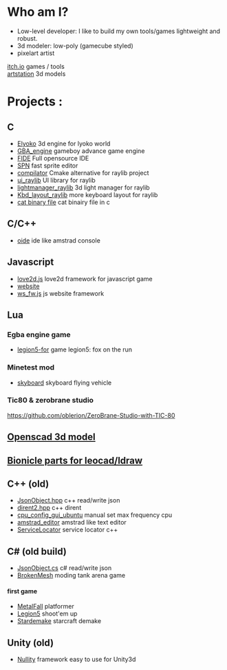 # Who am I?
- Low-level developer: I like to build my own tools/games lightweight and robust.
- 3d modeler: low-poly (gamecube styled)
- pixelart artist

[itch.io](https://oblerion.itch.io/) games / tools<br>
[artstation](https://www.artstation.com/oblerion) 3d models

# Projects :
## C
- [Elyoko](https://github.com/oblerion/elyoko) 3d engine for lyoko world
- [GBA_engine](https://oblerion.itch.io/gba-engine) gameboy advance game engine
- [FIDE](https://github.com/oblerion/FIDE) Full opensource IDE<br>
- [SPN](https://oblerion.itch.io/spnt) fast sprite editor<br>
- [compilator](https://github.com/oblerion/compilator) Cmake alternative for raylib project
- [ui_raylib](https://github.com/oblerion/ui_raylib) UI library for raylib
- [lightmanager_raylib](https://github.com/oblerion/lightmanager_raylib) 3d light manager for raylib 
- [Kbd_layout_raylib](https://github.com/oblerion/Kbd_layout_raylib) more keyboard layout for raylib
- [cat binary file](https://gist.github.com/oblerion/55a0673941243bcab6e9d82312bf8bde) cat binairy file in c

## C/C++
- [oide](https://github.com/oblerion/oide-c) ide like amstrad console

## Javascript 
- [love2d.js](https://github.com/oblerion/love2d.js) love2d framework for javascript game
- [website](https://oblerion.github.io/website)
- [ws_fw.js](https://gist.github.com/oblerion/6740d8a4a25edc5c8fe9e3f3c44a607f) js website framework

## Lua
### Egba engine game
- [legion5-for](https://github.com/oblerion/legion5_for) game legion5: fox on the run
### Minetest mod
- [skyboard](https://github.com/oblerion/skyboard) skyboard flying vehicle
### Tic80 & zerobrane studio
https://github.com/oblerion/ZeroBrane-Studio-with-TIC-80
## [Openscad 3d model](https://github.com/oblerion/openscad_projects)

## [Bionicle parts for leocad/ldraw](https://github.com/oblerion/bionicle_part_leocad)
  
## C++ (old)
- [JsonObject.hpp](https://github.com/oblerion/JsonObject.hpp) c++ read/write json<br>
- [dirent2.hpp](https://github.com/oblerion/dirent2) c++ dirent<br>
- [cpu_config_gui_ubuntu](https://github.com/oblerion/cpu_config_gui_ubuntu) manual set max frequency cpu <br>
- [amstrad_editor](https://github.com/oblerion/amstrad_editor) amstrad like text editor
- [ServiceLocator](https://github.com/oblerion/ServiceLocator.hpp) service locator c++

## C# (old build)
- [JsonObject.cs](https://github.com/oblerion/JsonObject.cs) c# read/write json
- [BrokenMesh](https://oblerion.itch.io/broken-mesh) moding tank arena game
  
#### first game
- [MetalFall](https://oblerion.itch.io/metalfall) platformer
- [Legion5](https://oblerion.itch.io/legion5) shoot'em up
- [Stardemake](https://oblerion.itch.io/star-demake) starcraft demake

## Unity (old)
- [Nullity](https://github.com/oblerion/Nullity) framework easy to use for Unity3d



